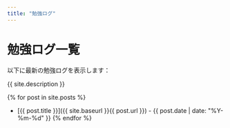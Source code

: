 ```yaml
---
title: "勉強ログ"
---
```


# 勉強ログ一覧

以下に最新の勉強ログを表示します：

{{ site.description }}

{% for post in site.posts %}
  * [{{ post.title }}]({{ site.baseurl }}{{ post.url }}) - {{ post.date | date: "%Y-%m-%d" }}
{% endfor %}
